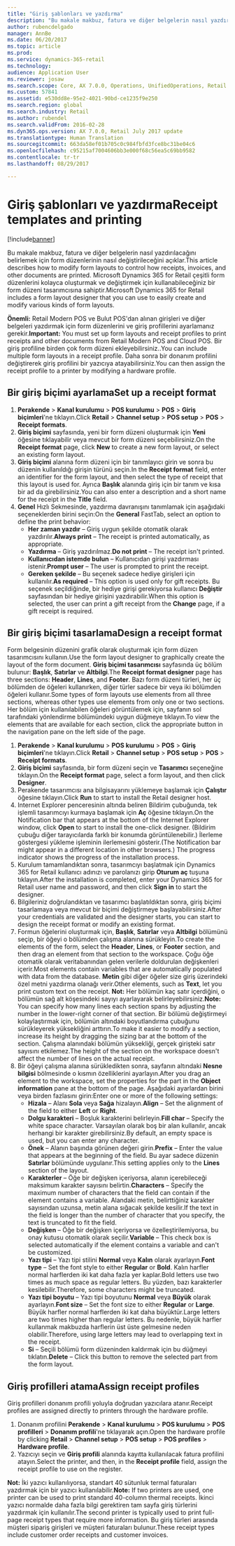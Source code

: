 ```yaml
---
title: "Giriş şablonları ve yazdırma"
description: "Bu makale makbuz, fatura ve diğer belgelerin nasıl yazdırılacağını belirlemek için form düzenlerinin nasıl değiştirileceğini açıklar. Microsoft Dynamics 365 for Retail çeşitli form düzenlerini kolayca oluşturmak ve değiştirmek için kullanabileceğiniz bir form düzeni tasarımcısına sahiptir."
author: rubencdelgado
manager: AnnBe
ms.date: 06/20/2017
ms.topic: article
ms.prod: 
ms.service: dynamics-365-retail
ms.technology: 
audience: Application User
ms.reviewer: josaw
ms.search.scope: Core, AX 7.0.0, Operations, UnifiedOperations, Retail
ms.custom: 57841
ms.assetid: e530dd8e-95e2-4021-90bd-ce1235f9e250
ms.search.region: global
ms.search.industry: Retail
ms.author: rubendel
ms.search.validFrom: 2016-02-28
ms.dyn365.ops.version: AX 7.0.0, Retail July 2017 update
ms.translationtype: Human Translation
ms.sourcegitcommit: 663da58ef01b705c0c984fbfd3fce8bc31be04c6
ms.openlocfilehash: c95215af7004606bb3e000f68c56ea5c69bb9582
ms.contentlocale: tr-tr
ms.lasthandoff: 08/29/2017

---
```


# <a name="receipt-templates-and-printing"></a><span data-ttu-id="d82f9-104">Giriş şablonları ve yazdırma</span><span class="sxs-lookup"><span data-stu-id="d82f9-104">Receipt templates and printing</span></span>

[!include[banner](includes/banner.md)]


<span data-ttu-id="d82f9-105">Bu makale makbuz, fatura ve diğer belgelerin nasıl yazdırılacağını belirlemek için form düzenlerinin nasıl değiştirileceğini açıklar.</span><span class="sxs-lookup"><span data-stu-id="d82f9-105">This article describes how to modify form layouts to control how receipts, invoices, and other documents are printed.</span></span> <span data-ttu-id="d82f9-106">Microsoft Dynamics 365 for Retail çeşitli form düzenlerini kolayca oluşturmak ve değiştirmek için kullanabileceğiniz bir form düzeni tasarımcısına sahiptir.</span><span class="sxs-lookup"><span data-stu-id="d82f9-106">Microsoft Dynamics 365 for Retail includes a form layout designer that you can use to easily create and modify various kinds of form layouts.</span></span>

<span data-ttu-id="d82f9-107">**Önemli:** Retail Modern POS ve Bulut POS'dan alınan girişleri ve diğer belgeleri yazdırmak için form düzenlerini ve giriş profillerini ayarlamanız gerekir.</span><span class="sxs-lookup"><span data-stu-id="d82f9-107">**Important:** You must set up form layouts and receipt profiles to print receipts and other documents from Retail Modern POS and Cloud POS.</span></span> <span data-ttu-id="d82f9-108">Bir giriş profiline birden çok form düzeni ekleyebilirsiniz..</span><span class="sxs-lookup"><span data-stu-id="d82f9-108">You can include multiple form layouts in a receipt profile.</span></span> <span data-ttu-id="d82f9-109">Daha sonra bir donanım profilini değiştirerek giriş profilini bir yazıcıya atayabilirsiniz.</span><span class="sxs-lookup"><span data-stu-id="d82f9-109">You can then assign the receipt profile to a printer by modifying a hardware profile.</span></span>

## <a name="set-up-a-receipt-format"></a><span data-ttu-id="d82f9-110">Bir giriş biçimi ayarlama</span><span class="sxs-lookup"><span data-stu-id="d82f9-110">Set up a receipt format</span></span>
1.  <span data-ttu-id="d82f9-111">**Perakende** &gt; **Kanal kurulumu** &gt; **POS kurulumu** &gt; **POS** &gt; **Giriş biçimleri**'ne tıklayın.</span><span class="sxs-lookup"><span data-stu-id="d82f9-111">Click **Retail** &gt; **Channel setup** &gt; **POS setup** &gt; **POS** &gt; **Receipt formats**.</span></span>
2.  <span data-ttu-id="d82f9-112">**Giriş biçimi** sayfasında, yeni bir form düzeni oluşturmak için **Yeni** öğesine tıklayabilir veya mevcut bir form düzeni seçebilirsiniz.</span><span class="sxs-lookup"><span data-stu-id="d82f9-112">On the **Receipt format** page, click **New** to create a new form layout, or select an existing form layout.</span></span>
3.  <span data-ttu-id="d82f9-113">**Giriş biçimi** alanına form düzeni için bir tanımlayıcı girin ve sonra bu düzenin kullanıldığı girişin türünü seçin.</span><span class="sxs-lookup"><span data-stu-id="d82f9-113">In the **Receipt format** field, enter an identifier for the form layout, and then select the type of receipt that this layout is used for.</span></span> <span data-ttu-id="d82f9-114">Ayrıca **Başlık** alanında giriş için bir tanım ve kısa bir ad da girebilirsiniz.</span><span class="sxs-lookup"><span data-stu-id="d82f9-114">You can also enter a description and a short name for the receipt in the **Title** field.</span></span>
4.  <span data-ttu-id="d82f9-115">**Genel** Hızlı Sekmesinde, yazdırma davranışını tanımlamak için aşağıdaki seçeneklerden birini seçin:</span><span class="sxs-lookup"><span data-stu-id="d82f9-115">On the **General** FastTab, select an option to define the print behavior:</span></span>
    -   <span data-ttu-id="d82f9-116">**Her zaman yazdır** – Giriş uygun şekilde otomatik olarak yazdırılır.</span><span class="sxs-lookup"><span data-stu-id="d82f9-116">**Always print** – The receipt is printed automatically, as appropriate.</span></span>
    -   <span data-ttu-id="d82f9-117">**Yazdırma** – Giriş yazdırılmaz.</span><span class="sxs-lookup"><span data-stu-id="d82f9-117">**Do not print** – The receipt isn't printed.</span></span>
    -   <span data-ttu-id="d82f9-118">**Kullanıcıdan istemde bulun** – Kullanıcıdan girişi yazdırması istenir.</span><span class="sxs-lookup"><span data-stu-id="d82f9-118">**Prompt user** – The user is prompted to print the receipt.</span></span>
    -   <span data-ttu-id="d82f9-119">**Gereken şekilde** – Bu seçenek sadece hediye girişleri için kullanılır.</span><span class="sxs-lookup"><span data-stu-id="d82f9-119">**As required** – This option is used only for gift receipts.</span></span> <span data-ttu-id="d82f9-120">Bu seçenek seçildiğinde, bir hediye girişi gerekiyorsa kullanıcı **Değiştir** sayfasından bir hediye girişini yazdırabilir.</span><span class="sxs-lookup"><span data-stu-id="d82f9-120">When this option is selected, the user can print a gift receipt from the **Change** page, if a gift receipt is required.</span></span>

## <a name="design-a-receipt-format"></a><span data-ttu-id="d82f9-121">Bir giriş biçimi tasarlama</span><span class="sxs-lookup"><span data-stu-id="d82f9-121">Design a receipt format</span></span>
<span data-ttu-id="d82f9-122">Form belgesinin düzenini grafik olarak oluşturmak için form düzen tasarımcısını kullanın.</span><span class="sxs-lookup"><span data-stu-id="d82f9-122">Use the form layout designer to graphically create the layout of the form document.</span></span> <span data-ttu-id="d82f9-123">**Giriş biçimi tasarımcısı** sayfasında üç bölüm bulunur: **Başlık**, **Satırlar** ve **Altbilgi**.</span><span class="sxs-lookup"><span data-stu-id="d82f9-123">The **Receipt format designer** page has three sections: **Header**, **Lines**, and **Footer**.</span></span> <span data-ttu-id="d82f9-124">Bazı form düzeni türleri, her üç bölümden de öğeleri kullanırken, diğer türler sadece bir veya iki bölümden öğeleri kullanır.</span><span class="sxs-lookup"><span data-stu-id="d82f9-124">Some types of form layouts use elements from all three sections, whereas other types use elements from only one or two sections.</span></span> <span data-ttu-id="d82f9-125">Her bölüm için kullanılabilen öğeleri görüntülemek için, sayfanın sol tarafındaki yönlendirme bölümündeki uygun düğmeye tıklayın.</span><span class="sxs-lookup"><span data-stu-id="d82f9-125">To view the elements that are available for each section, click the appropriate button in the navigation pane on the left side of the page.</span></span>

1.  <span data-ttu-id="d82f9-126">**Perakende** &gt; **Kanal kurulumu** &gt; **POS kurulumu** &gt; **POS** &gt; **Giriş biçimleri**'ne tıklayın.</span><span class="sxs-lookup"><span data-stu-id="d82f9-126">Click **Retail** &gt; **Channel setup** &gt; **POS setup** &gt; **POS** &gt; **Receipt formats**.</span></span>
2.  <span data-ttu-id="d82f9-127">**Giriş biçimi** sayfasında, bir form düzeni seçin ve **Tasarımcı** seçeneğine tıklayın.</span><span class="sxs-lookup"><span data-stu-id="d82f9-127">On the **Receipt format** page, select a form layout, and then click **Designer**.</span></span>
3.  <span data-ttu-id="d82f9-128">Perakende tasarımcısı ana bilgisayarını yüklemeye başlamak için **Çalıştır** öğesine tıklayın.</span><span class="sxs-lookup"><span data-stu-id="d82f9-128">Click **Run** to start to install the Retail designer host.</span></span>
4.  <span data-ttu-id="d82f9-129">Internet Explorer penceresinin altında beliren Bildirim çubuğunda, tek işlemli tasarımcıyı kurmaya başlamak için **Aç** öğesine tıklayın.</span><span class="sxs-lookup"><span data-stu-id="d82f9-129">On the Notification bar that appears at the bottom of the Internet Explorer window, click **Open** to start to install the one-click designer.</span></span> <span data-ttu-id="d82f9-130">(Bildirim çubuğu diğer tarayıcılarda farklı bir konumda görüntülenebilir.) İlerleme göstergesi yükleme işleminin ilerlemesini gösterir.</span><span class="sxs-lookup"><span data-stu-id="d82f9-130">(The Notification bar might appear in a different location in other browsers.) The progress indicator shows the progress of the installation process.</span></span>
5.  <span data-ttu-id="d82f9-131">Kurulum tamamlandıktan sonra, tasarımcıyı başlatmak için Dynamics 365 for Retail kullanıcı adınızı ve parolanızı girip **Oturum aç** tuşuna tıklayın.</span><span class="sxs-lookup"><span data-stu-id="d82f9-131">After the installation is completed, enter your Dynamics 365 for Retail user name and password, and then click **Sign in** to start the designer.</span></span>
6.  <span data-ttu-id="d82f9-132">Bilgileriniz doğrulandıktan ve tasarımcı başlatıldıktan sonra, giriş biçimi tasarlamaya veya mevcut bir biçimi değiştirmeye başlayabilirsiniz.</span><span class="sxs-lookup"><span data-stu-id="d82f9-132">After your credentials are validated and the designer starts, you can start to design the receipt format or modify an existing format.</span></span>
7.  <span data-ttu-id="d82f9-133">Formun öğelerini oluşturmak için, **Başlık**, **Satırlar** veya **Altbilgi** bölümünü seçip, bir öğeyi o bölümden çalışma alanına sürükleyin.</span><span class="sxs-lookup"><span data-stu-id="d82f9-133">To create the elements of the form, select the **Header**, **Lines**, or **Footer** section, and then drag an element from that section to the workspace.</span></span> <span data-ttu-id="d82f9-134">Çoğu öğe otomatik olarak veritabanından gelen verilerle doldurulan değişkenleri içerir.</span><span class="sxs-lookup"><span data-stu-id="d82f9-134">Most elements contain variables that are automatically populated with data from the database.</span></span> <span data-ttu-id="d82f9-135">**Metin** gibi diğer öğeler size giriş üzerindeki özel metni yazdırma olanağı verir.</span><span class="sxs-lookup"><span data-stu-id="d82f9-135">Other elements, such as **Text**, let you print custom text on the receipt.</span></span> <span data-ttu-id="d82f9-136">**Not:** Her bölümün kaç satır içerdiğini, o bölümün sağ alt köşesindeki sayıyı ayarlayarak belirleyebilirsiniz.</span><span class="sxs-lookup"><span data-stu-id="d82f9-136">**Note:** You can specify how many lines each section spans by adjusting the number in the lower-right corner of that section.</span></span> <span data-ttu-id="d82f9-137">Bir bölümü değiştirmeyi kolaylaştırmak için, bölümün altındaki boyutlandırma çubuğunu sürükleyerek yüksekliğini arttırın.</span><span class="sxs-lookup"><span data-stu-id="d82f9-137">To make it easier to modify a section, increase its height by dragging the sizing bar at the bottom of the section.</span></span> <span data-ttu-id="d82f9-138">Çalışma alanındaki bölümün yüksekliği, gerçek girişteki satır sayısını etkilemez.</span><span class="sxs-lookup"><span data-stu-id="d82f9-138">The height of the section on the workspace doesn't affect the number of lines on the actual receipt.</span></span>
8.  <span data-ttu-id="d82f9-139">Bir öğeyi çalışma alanına sürükledikten sonra, sayfanın altındaki **Nesne bilgisi** bölmesinde o kısmın özelliklerini ayarlayın.</span><span class="sxs-lookup"><span data-stu-id="d82f9-139">After you drag an element to the workspace, set the properties for the part in the **Object information** pane at the bottom of the page.</span></span> <span data-ttu-id="d82f9-140">Aşağıdaki ayarlardan birini veya birden fazlasını girin:</span><span class="sxs-lookup"><span data-stu-id="d82f9-140">Enter one or more of the following settings:</span></span>
    -   <span data-ttu-id="d82f9-141">**Hizala** – Alanı **Sola** veya **Sağa** hizalayın.</span><span class="sxs-lookup"><span data-stu-id="d82f9-141">**Align** – Set the alignment of the field to either **Left** or **Right**.</span></span>
    -   <span data-ttu-id="d82f9-142">**Dolgu karakteri** – Boşluk karakterini belirleyin.</span><span class="sxs-lookup"><span data-stu-id="d82f9-142">**Fill char** – Specify the white space character.</span></span> <span data-ttu-id="d82f9-143">Varsayılan olarak boş bir alan kullanılır, ancak herhangi bir karakter girebilirsiniz.</span><span class="sxs-lookup"><span data-stu-id="d82f9-143">By default, an empty space is used, but you can enter any character.</span></span>
    -   <span data-ttu-id="d82f9-144">**Önek** – Alanın başında görünen değeri girin.</span><span class="sxs-lookup"><span data-stu-id="d82f9-144">**Prefix** – Enter the value that appears at the beginning of the field.</span></span> <span data-ttu-id="d82f9-145">Bu ayar sadece düzenin **Satırlar** bölümünde uygulanır.</span><span class="sxs-lookup"><span data-stu-id="d82f9-145">This setting applies only to the **Lines** section of the layout.</span></span>
    -   <span data-ttu-id="d82f9-146">**Karakterler** – Öğe bir değişken içeriyorsa, alanın içerebileceği maksimum karakter sayısını belirtin.</span><span class="sxs-lookup"><span data-stu-id="d82f9-146">**Characters** – Specify the maximum number of characters that the field can contain if the element contains a variable.</span></span> <span data-ttu-id="d82f9-147">Alandaki metin, belirttiğiniz karakter sayısından uzunsa, metin alana sığacak şekilde kesilir.</span><span class="sxs-lookup"><span data-stu-id="d82f9-147">If the text in the field is longer than the number of character that you specify, the text is truncated to fit the field.</span></span>
    -   <span data-ttu-id="d82f9-148">**Değişken** – Öğe bir değişken içeriyorsa ve özelleştirilemiyorsa, bu onay kutusu otomatik olarak seçilir.</span><span class="sxs-lookup"><span data-stu-id="d82f9-148">**Variable** – This check box is selected automatically if the element contains a variable and can't be customized.</span></span>
    -   <span data-ttu-id="d82f9-149">**Yazı tipi** – Yazı tipi stilini **Normal** veya **Kalın** olarak ayarlayın.</span><span class="sxs-lookup"><span data-stu-id="d82f9-149">**Font type** – Set the font style to either **Regular** or **Bold**.</span></span> <span data-ttu-id="d82f9-150">Kalın harfler normal harflerden iki kat daha fazla yer kaplar.</span><span class="sxs-lookup"><span data-stu-id="d82f9-150">Bold letters use two times as much space as regular letters.</span></span> <span data-ttu-id="d82f9-151">Bu yüzden, bazı karakterler kesilebilir.</span><span class="sxs-lookup"><span data-stu-id="d82f9-151">Therefore, some characters might be truncated.</span></span>
    -   <span data-ttu-id="d82f9-152">**Yazı tipi boyutu** – Yazı tipi boyutunu **Normal** veya **Büyük** olarak ayarlayın.</span><span class="sxs-lookup"><span data-stu-id="d82f9-152">**Font size** – Set the font size to either **Regular** or **Large**.</span></span> <span data-ttu-id="d82f9-153">Büyük harfler normal harflerden iki kat daha büyüktür.</span><span class="sxs-lookup"><span data-stu-id="d82f9-153">Large letters are two times higher than regular letters.</span></span> <span data-ttu-id="d82f9-154">Bu nedenle, büyük harfler kullanmak makbuzda harflerin üst üste gelmesine neden olabilir.</span><span class="sxs-lookup"><span data-stu-id="d82f9-154">Therefore, using large letters may lead to overlapping text in the receipt.</span></span>
    -   <span data-ttu-id="d82f9-155">**Si** – Seçili bölümü form düzeninden kaldırmak için bu düğmeyi tıklatın.</span><span class="sxs-lookup"><span data-stu-id="d82f9-155">**Delete** – Click this button to remove the selected part from the form layout.</span></span>

## <a name="assign-receipt-profiles"></a><span data-ttu-id="d82f9-156">Giriş profilleri atama</span><span class="sxs-lookup"><span data-stu-id="d82f9-156">Assign receipt profiles</span></span>
<span data-ttu-id="d82f9-157">Giriş profilleri donanım profili yoluyla doğrudan yazıcılara atanır.</span><span class="sxs-lookup"><span data-stu-id="d82f9-157">Receipt profiles are assigned directly to printers through the hardware profile.</span></span>

1.  <span data-ttu-id="d82f9-158">Donanım profilini **Perakende** &gt; **Kanal kurulumu** &gt; **POS kurulumu** &gt; **POS profilleri** &gt; **Donanım profili**'ne tıklayarak açın.</span><span class="sxs-lookup"><span data-stu-id="d82f9-158">Open the hardware profile by clicking **Retail** &gt; **Channel setup** &gt; **POS setup** &gt; **POS profiles** &gt; **Hardware profile**.</span></span>
2.  <span data-ttu-id="d82f9-159">Yazıcıyı seçin ve **Giriş profili** alanında kayıtta kullanılacak fatura profilini atayın.</span><span class="sxs-lookup"><span data-stu-id="d82f9-159">Select the printer, and then, in the **Receipt profile** field, assign the receipt profile to use on the register.</span></span>

<span data-ttu-id="d82f9-160">**Not:** İki yazıcı kullanılıyorsa, standart 40 sütunluk termal faturaları yazdırmak için bir yazıcı kullanılabilir.</span><span class="sxs-lookup"><span data-stu-id="d82f9-160">**Note:** If two printers are used, one printer can be used to print standard 40-column thermal receipts.</span></span> <span data-ttu-id="d82f9-161">İkinci yazıcı normalde daha fazla bilgi gerektiren tam sayfa giriş türlerini yazdırmak için kullanılır.</span><span class="sxs-lookup"><span data-stu-id="d82f9-161">The second printer is typically used to print full-page receipt types that require more information.</span></span> <span data-ttu-id="d82f9-162">Bu giriş türleri arasında müşteri sipariş girişleri ve müşteri faturaları bulunur.</span><span class="sxs-lookup"><span data-stu-id="d82f9-162">These receipt types include customer order receipts and customer invoices.</span></span>




